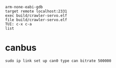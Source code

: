 ```
arm-none-eabi-gdb
target remote localhost:2331
exec build/crawler-servo.elf
file build/crawler-servo.elf
TUI: c-x c-a
list
```

# canbus
`sudo ip link set up can0 type can bitrate 500000`
